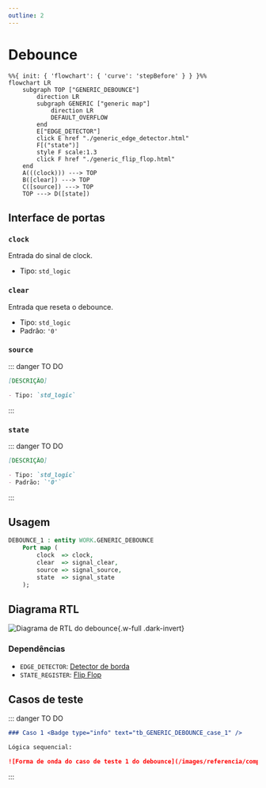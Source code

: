 ```yaml
---
outline: 2
---
```


# Debounce

[<Badge type="tip" text="GENERIC_DEBOUNCE.vhd &boxbox;" />](https://github.com/pfeinsper/24a-CTI-RISCV/blob/main/src/GENERIC_DEBOUNCE.vhd)

```mermaid
%%{ init: { 'flowchart': { 'curve': 'stepBefore' } } }%%
flowchart LR
    subgraph TOP ["GENERIC_DEBOUNCE"]
        direction LR
        subgraph GENERIC ["generic map"]
            direction LR
            DEFAULT_OVERFLOW
        end
        E["EDGE_DETECTOR"]
        click E href "./generic_edge_detector.html"
        F[("state")]
        style F scale:1.3
        click F href "./generic_flip_flop.html"
    end
    A(((clock))) ---> TOP
    B([clear]) ---> TOP
    C([source]) ---> TOP
    TOP ---> D([state])
```

## Interface de portas

### `clock` <Badge type="warning" text="INPUT" />

Entrada do sinal de clock.

- Tipo: `std_logic`

### `clear` <Badge type="warning" text="INPUT" />

Entrada que reseta o debounce.

- Tipo: `std_logic`
- Padrão: `'0'`

### `source` <Badge type="warning" text="INPUT" />

::: danger TO DO

```md
[DESCRIÇÃO]

- Tipo: `std_logic`
```

:::

### `state` <Badge type="danger" text="OUTPUT" />

::: danger TO DO

```md
[DESCRIÇÃO]

- Tipo: `std_logic`
- Padrão: `'0'`
```

:::

## Usagem

```vhdl
DEBOUNCE_1 : entity WORK.GENERIC_DEBOUNCE
    Port map (
        clock  => clock,
        clear  => signal_clear,
        source => signal_source,
        state  => signal_state
    );
```

## Diagrama RTL

![Diagrama de RTL do debounce](/images/referencia/componentes/generic_debounce_netlist.svg){.w-full .dark-invert}

### Dependências

- `EDGE_DETECTOR`: [Detector de borda](./generic_edge_detector.html)
- `STATE_REGISTER`: [Flip Flop](./generic_flip_flop.html)

## Casos de teste

[<Badge type="tip" text="test_GENERIC_DEBOUNCE.py &boxbox;" />](https://github.com/pfeinsper/24a-CTI-RISCV/blob/main/test/test_GENERIC_DEBOUNCE.py)

::: danger TO DO

```md
### Caso 1 <Badge type="info" text="tb_GENERIC_DEBOUNCE_case_1" />

Lógica sequencial:

![Forma de onda do caso de teste 1 do debounce](/images/referencia/componentes/tb_GENERIC_DEBOUNCE_case_1.svg){.w-full .dark-invert}
```

:::

